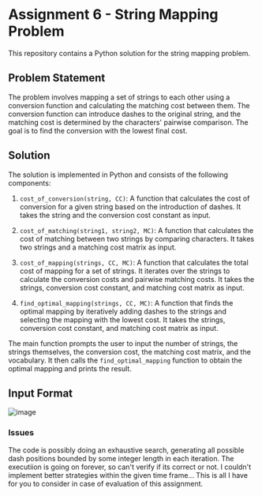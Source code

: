 # Assignment 6 - String Mapping Problem

This repository contains a Python solution for the string mapping problem.

## Problem Statement

The problem involves mapping a set of strings to each other using a conversion function and calculating the matching cost between them. The conversion function can introduce dashes to the original string, and the matching cost is determined by the characters' pairwise comparison. The goal is to find the conversion with the lowest final cost.

## Solution

The solution is implemented in Python and consists of the following components:

1. `cost_of_conversion(string, CC)`: A function that calculates the cost of conversion for a given string based on the introduction of dashes. It takes the string and the conversion cost constant as input.

2. `cost_of_matching(string1, string2, MC)`: A function that calculates the cost of matching between two strings by comparing characters. It takes two strings and a matching cost matrix as input.

3. `cost_of_mapping(strings, CC, MC)`: A function that calculates the total cost of mapping for a set of strings. It iterates over the strings to calculate the conversion costs and pairwise matching costs. It takes the strings, conversion cost constant, and matching cost matrix as input.

4. `find_optimal_mapping(strings, CC, MC)`: A function that finds the optimal mapping by iteratively adding dashes to the strings and selecting the mapping with the lowest cost. It takes the strings, conversion cost constant, and matching cost matrix as input.

The main function prompts the user to input the number of strings, the strings themselves, the conversion cost, the matching cost matrix, and the vocabulary. It then calls the `find_optimal_mapping` function to obtain the optimal mapping and prints the result.

## Input Format

![image](https://github.com/pratt-sark/ai/assets/72748736/eafaf022-548a-4e8a-a138-5490e9ad755f)

### Issues

The code is possibly doing an exhaustive search, generating all possible dash positions bounded by some integer length in each iteration. The executiion is going on forever, so can't verify if its correct or not. I couldn't implement better strategies within the given time frame... This is all I have for you to consider in case of evaluation of this assignment.
